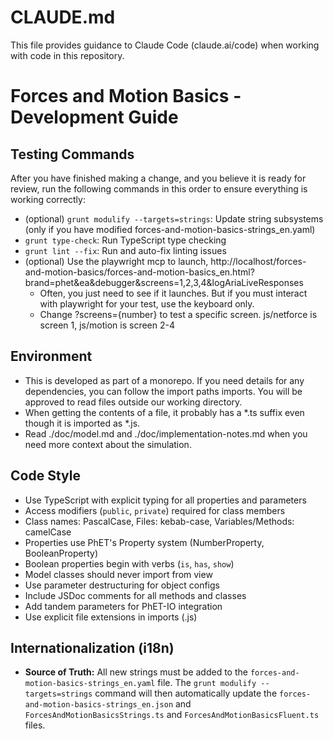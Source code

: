 # CLAUDE.md

This file provides guidance to Claude Code (claude.ai/code) when working with code in this repository.

# Forces and Motion Basics - Development Guide

## Testing Commands

After you have finished making a change, and you believe it is ready for review, run the following commands in this
order to ensure everything is working correctly:

- (optional) `grunt modulify --targets=strings`: Update string subsystems (only if you have modified
  forces-and-motion-basics-strings_en.yaml)
- `grunt type-check`: Run TypeScript type checking
- `grunt lint --fix`: Run and auto-fix linting issues
- (optional) Use the playwright mcp to
  launch, http://localhost/forces-and-motion-basics/forces-and-motion-basics_en.html?brand=phet&ea&debugger&screens=1,2,3,4&logAriaLiveResponses
  - Often, you just need to see if it launches. But if you must interact with playwright for your test, use the keyboard
    only.
  - Change ?screens={number} to test a specific screen. js/netforce is screen 1, js/motion is screen 2-4

## Environment

- This is developed as part of a monorepo. If you need details for any dependencies, you can follow the import paths
  imports. You will be approved to read files outside our working directory.
- When getting the contents of a file, it probably has a *.ts suffix even though it is imported as *.js.
- Read ./doc/model.md and ./doc/implementation-notes.md when you need more context about the simulation.

## Code Style

- Use TypeScript with explicit typing for all properties and parameters
- Access modifiers (`public`, `private`) required for class members
- Class names: PascalCase, Files: kebab-case, Variables/Methods: camelCase
- Properties use PhET's Property system (NumberProperty, BooleanProperty)
- Boolean properties begin with verbs (`is`, `has`, `show`)
- Model classes should never import from view
- Use parameter destructuring for object configs
- Include JSDoc comments for all methods and classes
- Add tandem parameters for PhET-IO integration
- Use explicit file extensions in imports (.js)

## Internationalization (i18n)

- **Source of Truth:** All new strings must be added to the `forces-and-motion-basics-strings_en.yaml` file. The
  `grunt modulify --targets=strings` command will then automatically update the
  `forces-and-motion-basics-strings_en.json` and `ForcesAndMotionBasicsStrings.ts` and `ForcesAndMotionBasicsFluent.ts`
  files.